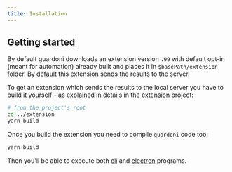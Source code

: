 ```yaml
---
title: Installation
---
```


## Getting started

By default guardoni downloads an extension version `.99` with default opt-in (meant for automation) already built and places it in `$basePath/extension` folder.
By default this extension sends the results to the server.

To get an extension which sends the results to the local server you have to build it yourself - as explained in details in the [extension project](../extension/README.md):

```bash
# from the project's root
cd ../extension
yarn build
```

Once you build the extension you need to compile `guardoni` code too:

```bash
yarn build
```

Then you'll be able to execute both [cli](#cli) and [electron](#electron) programs.
